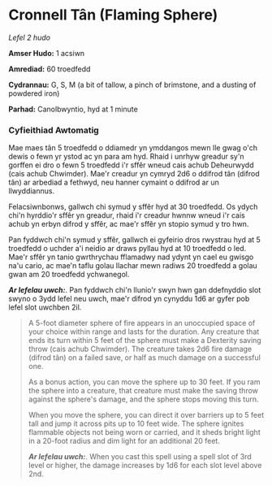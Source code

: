 # Cronnell Tân (Flaming Sphere)

*Lefel 2 hudo*

**Amser Hudo:** 1 acsiwn

**Amrediad:** 60 troedfedd

**Cydrannau:** G, S, M (a bit of tallow, a pinch of brimstone, and a dusting of powdered iron)

**Parhad:** Canolbwyntio, hyd at 1 minute

### Cyfieithiad Awtomatig

Mae maes tân 5 troedfedd o ddiamedr yn ymddangos mewn lle gwag o'ch dewis o fewn yr ystod ac yn para am hyd. Rhaid i unrhyw greadur sy'n gorffen ei dro o fewn 5 troedfedd i'r sffêr wneud cais achub Deheurwydd (cais achub Chwimder). Mae'r creadur yn cymryd 2d6 o ddifrod tân (difrod tân) ar arbediad a fethwyd, neu hanner cymaint o ddifrod ar un llwyddiannus.

Felacsiwnbonws, gallwch chi symud y sffêr hyd at 30 troedfedd. Os ydych chi'n hyrddio'r sffêr yn greadur, rhaid i'r creadur hwnnw wneud i'r cais achub yn erbyn difrod y sffêr, ac mae'r sffêr yn stopio symud y tro hwn.

Pan fyddwch chi'n symud y sffêr, gallwch ei gyfeirio dros rwystrau hyd at 5 troedfedd o uchder a'i neidio ar draws pyllau hyd at 10 troedfedd o led. Mae'r sffêr yn tanio gwrthrychau fflamadwy nad ydynt yn cael eu gwisgo na'u cario, ac mae'n taflu golau llachar mewn radiws 20 troedfedd a golau gwan am 20 troedfedd ychwanegol.

***Ar lefelau uwch:***. Pan fyddwch chi'n llunio'r swyn hwn gan ddefnyddio slot swyno o 3ydd lefel neu uwch, mae'r difrod yn cynyddu 1d6 ar gyfer pob lefel slot uwchben 2il.

>  A 5-foot diameter sphere of fire appears in an unoccupied space of your choice within range and lasts for the duration. Any creature that ends its turn within 5 feet of the sphere must make a Dexterity saving throw (cais achub Chwimder). The creature takes 2d6 fire damage (difrod tân) on a failed save, or half as much damage on a successful one.
>  
>  As a bonus action, you can move the sphere up to 30 feet. If you ram the sphere into a creature, that creature must make the saving throw against the sphere's damage, and the sphere stops moving this turn.
>  
>  When you move the sphere, you can direct it over barriers up to 5 feet tall and jump it across pits up to 10 feet wide. The sphere ignites flammable objects not being worn or carried, and it sheds bright light in a 20-foot radius and dim light for an additional 20 feet.
>  
>  ***Ar lefelau uwch:***. When you cast this spell using a spell slot of 3rd level or higher, the damage increases by 1d6 for each slot level above 2nd.